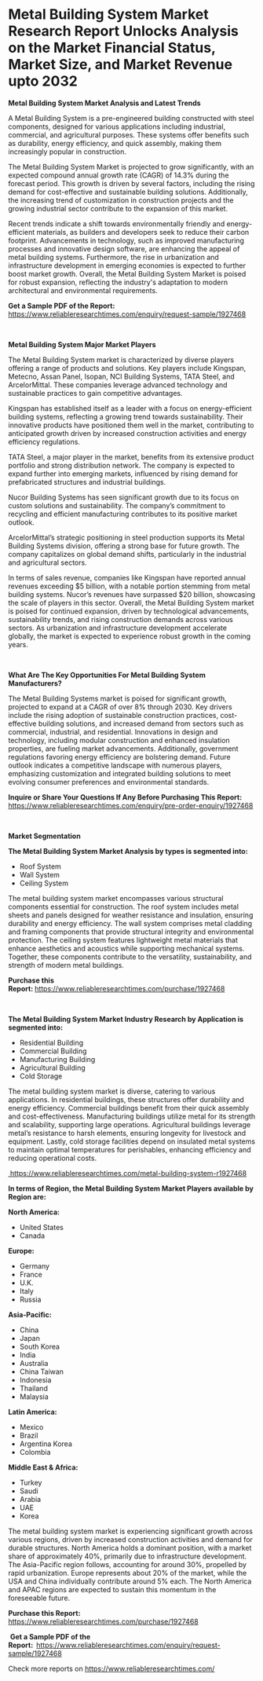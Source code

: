 <p><h1>Metal Building System Market Research Report Unlocks Analysis on the Market Financial Status, Market Size, and Market Revenue upto 2032</h1></p><p><strong>Metal Building System Market Analysis and Latest Trends</strong></p>
<p><p>A Metal Building System is a pre-engineered building constructed with steel components, designed for various applications including industrial, commercial, and agricultural purposes. These systems offer benefits such as durability, energy efficiency, and quick assembly, making them increasingly popular in construction.</p><p>The Metal Building System Market is projected to grow significantly, with an expected compound annual growth rate (CAGR) of 14.3% during the forecast period. This growth is driven by several factors, including the rising demand for cost-effective and sustainable building solutions. Additionally, the increasing trend of customization in construction projects and the growing industrial sector contribute to the expansion of this market.</p><p>Recent trends indicate a shift towards environmentally friendly and energy-efficient materials, as builders and developers seek to reduce their carbon footprint. Advancements in technology, such as improved manufacturing processes and innovative design software, are enhancing the appeal of metal building systems. Furthermore, the rise in urbanization and infrastructure development in emerging economies is expected to further boost market growth. Overall, the Metal Building System Market is poised for robust expansion, reflecting the industry's adaptation to modern architectural and environmental requirements.</p></p>
<p><strong>Get a Sample PDF of the Report:&nbsp;</strong> <a href="https://www.reliableresearchtimes.com/enquiry/request-sample/1927468?utm_campaign=3532&utm_medium=2&utm_source=Github&utm_content=ia&utm_term=28032025&utm_id=metal-building-system">https://www.reliableresearchtimes.com/enquiry/request-sample/1927468</a></p>
<p>&nbsp;</p>
<p><strong>Metal Building System Major Market Players</strong></p>
<p><p>The Metal Building System market is characterized by diverse players offering a range of products and solutions. Key players include Kingspan, Metecno, Assan Panel, Isopan, NCI Building Systems, TATA Steel, and ArcelorMittal. These companies leverage advanced technology and sustainable practices to gain competitive advantages. </p><p>Kingspan has established itself as a leader with a focus on energy-efficient building systems, reflecting a growing trend towards sustainability. Their innovative products have positioned them well in the market, contributing to anticipated growth driven by increased construction activities and energy efficiency regulations.</p><p>TATA Steel, a major player in the market, benefits from its extensive product portfolio and strong distribution network. The company is expected to expand further into emerging markets, influenced by rising demand for prefabricated structures and industrial buildings.</p><p>Nucor Building Systems has seen significant growth due to its focus on custom solutions and sustainability. The company’s commitment to recycling and efficient manufacturing contributes to its positive market outlook.</p><p>ArcelorMittal’s strategic positioning in steel production supports its Metal Building Systems division, offering a strong base for future growth. The company capitalizes on global demand shifts, particularly in the industrial and agricultural sectors.</p><p>In terms of sales revenue, companies like Kingspan have reported annual revenues exceeding $5 billion, with a notable portion stemming from metal building systems. Nucor’s revenues have surpassed $20 billion, showcasing the scale of players in this sector. Overall, the Metal Building System market is poised for continued expansion, driven by technological advancements, sustainability trends, and rising construction demands across various sectors. As urbanization and infrastructure development accelerate globally, the market is expected to experience robust growth in the coming years.</p></p>
<p>&nbsp;</p>
<p><strong>What Are The Key Opportunities For Metal Building System Manufacturers?</strong></p>
<p><p>The Metal Building Systems market is poised for significant growth, projected to expand at a CAGR of over 8% through 2030. Key drivers include the rising adoption of sustainable construction practices, cost-effective building solutions, and increased demand from sectors such as commercial, industrial, and residential. Innovations in design and technology, including modular construction and enhanced insulation properties, are fueling market advancements. Additionally, government regulations favoring energy efficiency are bolstering demand. Future outlook indicates a competitive landscape with numerous players, emphasizing customization and integrated building solutions to meet evolving consumer preferences and environmental standards.</p></p>
<p><strong>Inquire or Share Your Questions If Any Before Purchasing This Report:</strong> <a href="https://www.reliableresearchtimes.com/enquiry/pre-order-enquiry/1927468?utm_campaign=3532&utm_medium=2&utm_source=Github&utm_content=ia&utm_term=28032025&utm_id=metal-building-system">https://www.reliableresearchtimes.com/enquiry/pre-order-enquiry/1927468</a></p>
<p>&nbsp;</p>
<p><strong>Market Segmentation</strong></p>
<p><strong>The Metal Building System Market Analysis by types is segmented into:</strong></p>
<p><ul><li>Roof System</li><li>Wall System</li><li>Ceiling System</li></ul></p>
<p><p>The metal building system market encompasses various structural components essential for construction. The roof system includes metal sheets and panels designed for weather resistance and insulation, ensuring durability and energy efficiency. The wall system comprises metal cladding and framing components that provide structural integrity and environmental protection. The ceiling system features lightweight metal materials that enhance aesthetics and acoustics while supporting mechanical systems. Together, these components contribute to the versatility, sustainability, and strength of modern metal buildings.</p></p>
<p><strong>Purchase this Report:&nbsp;</strong><a href="https://www.reliableresearchtimes.com/purchase/1927468?utm_campaign=3532&utm_medium=2&utm_source=Github&utm_content=ia&utm_term=28032025&utm_id=metal-building-system">https://www.reliableresearchtimes.com/purchase/1927468</a></p>
<p>&nbsp;</p>
<p><strong>The Metal Building System Market Industry Research by Application is segmented into:</strong></p>
<p><ul><li>Residential Building</li><li>Commercial Building</li><li>Manufacturing Building</li><li>Agricultural Building</li><li>Cold Storage</li></ul></p>
<p><p>The metal building system market is diverse, catering to various applications. In residential buildings, these structures offer durability and energy efficiency. Commercial buildings benefit from their quick assembly and cost-effectiveness. Manufacturing buildings utilize metal for its strength and scalability, supporting large operations. Agricultural buildings leverage metal’s resistance to harsh elements, ensuring longevity for livestock and equipment. Lastly, cold storage facilities depend on insulated metal systems to maintain optimal temperatures for perishables, enhancing efficiency and reducing operational costs.</p></p>
<p><a href="https://www.reliableresearchtimes.com/metal-building-system-r1927468?utm_campaign=3532&utm_medium=2&utm_source=Github&utm_content=ia&utm_term=28032025&utm_id=metal-building-system">&nbsp;https://www.reliableresearchtimes.com/metal-building-system-r1927468</a></p>
<p><strong>In terms of Region, the Metal Building System Market Players available by Region are:</strong></p>
<p>
    <p> <strong> North America: </strong>
        <ul>
            <li>United States</li>
            <li>Canada</li>
        </ul>
        </p> 
    <p> <strong> Europe: </strong>
        <ul>
            <li>Germany</li>
            <li>France</li>
            <li>U.K.</li>
            <li>Italy</li>
            <li>Russia</li>
        </ul>
        </p> 
    <p> <strong> Asia-Pacific: </strong>
        <ul>
            <li>China</li>
            <li>Japan</li>
            <li>South Korea</li>
            <li>India</li>
            <li>Australia</li>
            <li>China Taiwan</li>
            <li>Indonesia</li>
            <li>Thailand</li>
            <li>Malaysia</li>
        </ul>
        </p> 
    <p> <strong> Latin America: </strong>
        <ul>
            <li>Mexico</li>
            <li>Brazil</li>
            <li>Argentina Korea</li>
            <li>Colombia</li>
        </ul>
        </p> 
    <p> <strong> Middle East & Africa: </strong>
        <ul>
            <li>Turkey</li>
            <li>Saudi</li>
            <li>Arabia</li>
            <li>UAE</li>
            <li>Korea</li>
        </ul>
    </p>
    </p>
<p><p>The metal building system market is experiencing significant growth across various regions, driven by increased construction activities and demand for durable structures. North America holds a dominant position, with a market share of approximately 40%, primarily due to infrastructure development. The Asia-Pacific region follows, accounting for around 30%, propelled by rapid urbanization. Europe represents about 20% of the market, while the USA and China individually contribute around 5% each. The North America and APAC regions are expected to sustain this momentum in the foreseeable future.</p></p>
<p><strong>Purchase this Report: </strong><a href="https://www.reliableresearchtimes.com/purchase/1927468?utm_campaign=3532&utm_medium=2&utm_source=Github&utm_content=ia&utm_term=28032025&utm_id=metal-building-system">https://www.reliableresearchtimes.com/purchase/1927468</a></p>
<p>&nbsp;<strong>Get a Sample PDF of the Report:&nbsp;&nbsp;</strong><a href="https://www.reliableresearchtimes.com/enquiry/request-sample/1927468?utm_campaign=3532&utm_medium=2&utm_source=Github&utm_content=ia&utm_term=28032025&utm_id=metal-building-system">https://www.reliableresearchtimes.com/enquiry/request-sample/1927468</a></p>
<p><strong></strong></p>
<p>Check more reports on <a href="https://www.reliableresearchtimes.com/?utm_campaign=3532&utm_medium=2&utm_source=Github&utm_content=ia&utm_term=28032025&utm_id=metal-building-system">https://www.reliableresearchtimes.com/</a></p>